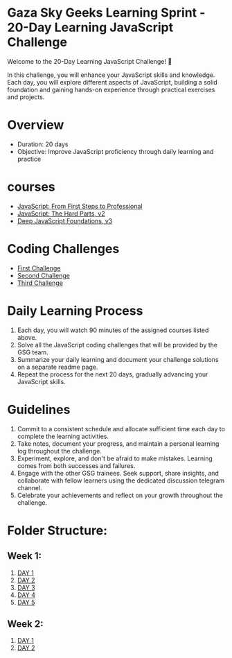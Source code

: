 
# Gaza Sky Geeks Learning Sprint - 20-Day Learning JavaScript Challenge

Welcome to the 20-Day Learning JavaScript Challenge! 🚀

In this challenge, you will enhance your JavaScript skills and knowledge. Each day, you will explore different aspects of JavaScript, building a solid foundation and gaining hands-on experience through practical exercises and projects.

# Overview 
* Duration: 20 days
* Objective: Improve JavaScript proficiency through daily learning and practice
 
 # courses 
 * [JavaScript: From First Steps to Professional](https://frontendmasters.com/courses/javascript-first-steps/)
 * [JavaScript: The Hard Parts, v2](https://frontendmasters.com/courses/javascript-hard-parts-v2/)
 * [Deep JavaScript Foundations, v3](https://frontendmasters.com/courses/deep-javascript-v3/)

# Coding Challenges
* [First Challenge](https://www.freecodecamp.org/learn/javascript-algorithms-and-data-structures/basic-javascript/compound-assignment-with-augmented-multiplication)
* [Second Challenge](https://www.freecodecamp.org/learn/javascript-algorithms-and-data-structures/basic-javascript/profile-lookup)
* [Third Challenge](https://www.freecodecamp.org/learn/javascript-algorithms-and-data-structures/basic-javascript/return-a-value-from-a-function-with-return)

# Daily Learning Process
1. Each day, you will watch 90 minutes of the assigned courses listed above.
1. Solve all the JavaScript coding challenges that will be provided by the GSG team.
1. Summarize your daily learning and document your challenge solutions on a separate readme page.
1. Repeat the process for the next 20 days, gradually advancing your JavaScript skills.

# Guidelines
1. Commit to a consistent schedule and allocate sufficient time each day to complete the learning activities.
1. Take notes, document your progress, and maintain a personal learning log throughout the challenge.
1. Experiment, explore, and don't be afraid to make mistakes. Learning comes from both successes and failures.
1. Engage with the other GSG trainees. Seek support, share insights, and collaborate with fellow learners using the dedicated discussion telegram channel.
1. Celebrate your achievements and reflect on your growth throughout the challenge. 

# Folder Structure:
## Week 1:
1. [DAY 1](https://github.com/M-Alsuleibi/JavaScriptLearningSprint/blob/main/DAY%201%20.md)
1. [DAY 2](https://github.com/M-Alsuleibi/JavaScriptLearningSprint/blob/main/DAY%202.md)
1. [DAY 3](https://github.com/M-Alsuleibi/JavaScriptLearningSprint/blob/main/DAY%203.md)
1. [DAY 4](https://github.com/M-Alsuleibi/Mastering-JavaScript-in-20-Days/blob/main/DAY%204.md)
1. [DAY 5](https://github.com/M-Alsuleibi/Mastering-JavaScript-in-20-Days/blob/main/DAY%205.md)
## Week 2:
1. [DAY 1](https://github.com/M-Alsuleibi/Mastering-JavaScript-in-20-Days/blob/main/Week%202.md/Day%201.md)
2. [DAY 2](https://github.com/M-Alsuleibi/Mastering-JavaScript-in-20-Days/blob/main/Week%202/DAY%202.md)
